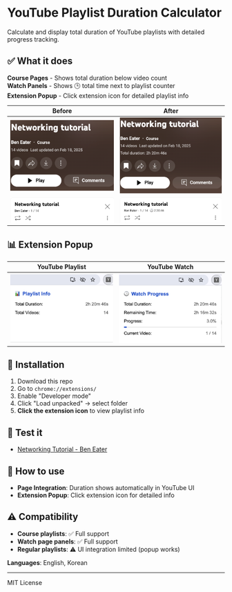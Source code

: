 # YouTube Playlist Duration Calculator

Calculate and display total duration of YouTube playlists with detailed progress tracking.

## ✅ What it does

**Course Pages** - Shows total duration below video count  
**Watch Panels** - Shows 🕒 total time next to playlist counter  
**Extension Popup** - Click extension icon for detailed playlist info

| Before | After |
|--------|--------|
| <img src="playlist-course-before.png" width="400"> | <img src="playlist-course-after.png" width="400"> |
| <img src="watch-panel-before.png" width="400"> | <img src="watch-panel-after.png" width="400"> |

## 📊 Extension Popup

| **YouTube Playlist** | **YouTube Watch** |
|----------------------|-------------------|
| <img src="playlist-popup.png" width="400"> | <img src="watch-popup.png" width="400"> |

## 🚀 Installation

1. Download this repo
2. Go to `chrome://extensions/`
3. Enable "Developer mode" 
4. Click "Load unpacked" → select folder
5. **Click the extension icon** to view playlist info

## 🧪 Test it

- [Networking Tutorial - Ben Eater](https://www.youtube.com/playlist?list=PLowKtXNTBypH19whXTVoG3oKSuOcw_XeW)

## 🎯 How to use

- **Page Integration**: Duration shows automatically in YouTube UI
- **Extension Popup**: Click extension icon for detailed info

## ⚠️ Compatibility

- **Course playlists**: ✅ Full support
- **Watch page panels**: ✅ Full support  
- **Regular playlists**: ⚠️ UI integration limited (popup works)

**Languages**: English, Korean

---
MIT License
